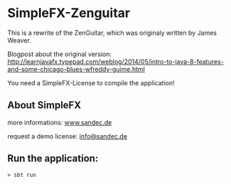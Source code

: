 # SimpleFX-Zenguitar

This is a rewrite of the ZenGuitar, which was originaly written by James Weaver.

Blogpost about the original version: http://learnjavafx.typepad.com/weblog/2014/05/intro-to-java-8-features-and-some-chicago-blues-wfreddy-guime.html

You need a SimpleFX-License to compile the application!

## About SimpleFX
more informations: www.sandec.de

request a demo license: info@sandec.de

## Run the application:
``` > sbt run ```
